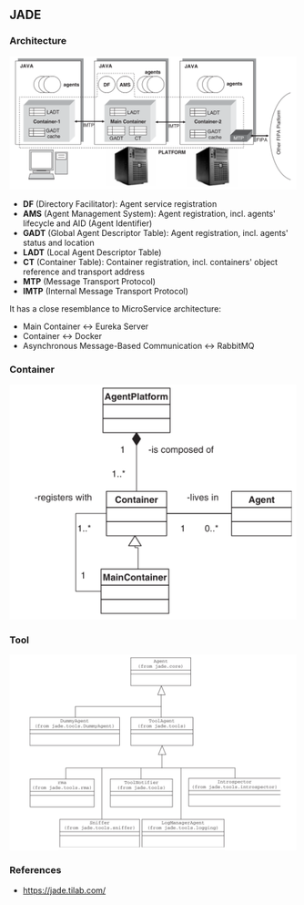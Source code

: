 ## JADE

### Architecture

![infrastructure](./pix/infrastructure.png)

* **DF** (Directory Facilitator): Agent service registration
* **AMS** (Agent Management System): Agent registration, incl. agents' lifecycle and AID (Agent Identifier)
* **GADT** (Global Agent Descriptor Table): Agent registration, incl. agents' status and location
* **LADT** (Local Agent Descriptor Table)
* **CT** (Container Table): Container registration, incl. containers' object reference and transport address
* **MTP** (Message Transport Protocol)
* **IMTP** (Internal Message Transport Protocol)

It has a close resemblance to MicroService architecture:
* Main Container <-> Eureka Server
* Container <-> Docker
* Asynchronous Message-Based Communication <-> RabbitMQ

### Container

![infrastructure](./pix/container.png)

### Tool

![class-diagram](./pix/class-diagram.png)


### References

* https://jade.tilab.com/

